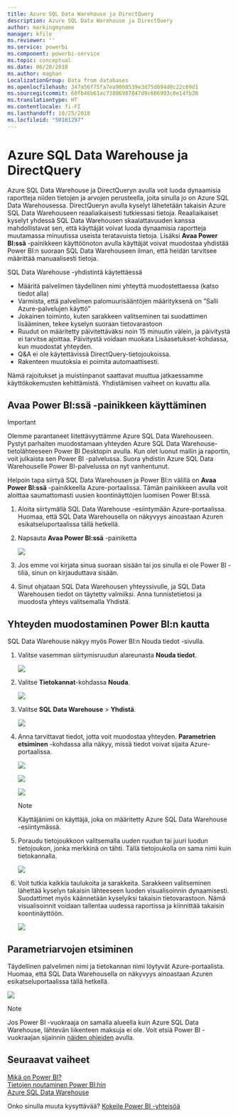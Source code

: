 ```yaml
---
title: Azure SQL Data Warehouse ja DirectQuery
description: Azure SQL Data Warehouse ja DirectQuery
author: markingmyname
manager: kfile
ms.reviewer: ''
ms.service: powerbi
ms.component: powerbi-service
ms.topic: conceptual
ms.date: 06/20/2018
ms.author: maghan
LocalizationGroup: Data from databases
ms.openlocfilehash: 347a56f75fa7ea9008539e3d75d094d0c22c69d1
ms.sourcegitcommit: 60fb46b61ac73806987847d9c606993c0e14fb30
ms.translationtype: HT
ms.contentlocale: fi-FI
ms.lasthandoff: 10/25/2018
ms.locfileid: "50101297"
---
```

# <a name="azure-sql-data-warehouse-with-directquery"></a>Azure SQL Data Warehouse ja DirectQuery
Azure SQL Data Warehouse ja DirectQueryn avulla voit luoda dynaamisia raportteja niiden tietojen ja arvojen perusteella, joita sinulla jo on Azure SQL Data Warehousessa. DirectQueryn avulla kyselyt lähetetään takaisin Azure SQL Data Warehouseen reaaliaikaisesti tutkiessasi tietoja. Reaaliaikaiset kyselyt yhdessä SQL Data Warehousen skaalattavuuden kanssa mahdollistavat sen, että käyttäjät voivat luoda dynaamisia raportteja muutamassa minuutissa useista teratavuista tietoja. Lisäksi **Avaa Power BI:ssä** -painikkeen käyttöönoton avulla käyttäjät voivat muodostaa yhdistää Power BI:n suoraan SQL Data Warehouseen ilman, että heidän tarvitsee määrittää manuaalisesti tietoja.

SQL Data Warehouse -yhdistintä käytettäessä

* Määritä palvelimen täydellinen nimi yhteyttä muodostettaessa (katso tiedot alla)
* Varmista, että palvelimen palomuurisääntöjen määrityksenä on ”Salli Azure-palvelujen käyttö”
* Jokainen toiminto, kuten sarakkeen valitseminen tai suodattimen lisääminen, tekee kyselyn suoraan tietovarastoon
* Ruudut on määritetty päivitettäväksi noin 15 minuutin välein, ja päivitystä ei tarvitse ajoittaa.  Päivitystä voidaan muokata Lisäasetukset-kohdassa, kun muodostat yhteyden.
* Q&A ei ole käytettävissä DirectQuery-tietojoukoissa.
* Rakenteen muutoksia ei poimita automaattisesti.

Nämä rajoitukset ja muistiinpanot saattavat muuttua jatkaessamme käyttökokemusten kehittämistä. Yhdistämisen vaiheet on kuvattu alla.

## <a name="using-the-open-in-power-bi-button"></a>Avaa Power BI:ssä -painikkeen käyttäminen

> [!Important]
> Olemme parantaneet liitettävyyttämme Azure SQL Data Warehouseen.  Pystyt parhaiten muodostamaan yhteyden Azure SQL Data Warehouse-tietolähteeseen Power BI Desktopin avulla.  Kun olet luonut mallin ja raportin, voit julkaista sen Power BI -palvelussa.  Suora yhdistin Azure SQL Data Warehouselle Power BI-palvelussa on nyt vanhentunut.
>

Helpoin tapa siirtyä SQL Data Warehousen ja Power BI:n välillä on **Avaa Power BI:ssä** -painikkeella Azure-portaalissa. Tämän painikkeen avulla voit aloittaa saumattomasti uusien koontinäyttöjen luomisen Power BI:ssä.

1. Aloita siirtymällä SQL Data Warehouse -esiintymään Azure-portaalissa. Huomaa, että SQL Data Warehousella on näkyvyys ainoastaan Azuren esikatseluportaalissa tällä hetkellä.
2. Napsauta **Avaa Power BI:ssä** -painiketta
   
    ![](media/service-azure-sql-data-warehouse-with-direct-connect/openinpowerbi.png)
3. Jos emme voi kirjata sinua suoraan sisään tai jos sinulla ei ole Power BI -tiliä, sinun on kirjauduttava sisään.
4. Sinut ohjataan SQL Data Warehousen yhteyssivulle, ja SQL Data Warehousen tiedot on täytetty valmiiksi. Anna tunnistetietosi ja muodosta yhteys valitsemalla Yhdistä.

## <a name="connecting-through-power-bi"></a>Yhteyden muodostaminen Power BI:n kautta
SQL Data Warehouse näkyy myös Power BI:n Nouda tiedot -sivulla. 

1. Valitse vasemman siirtymisruudun alareunasta **Nouda tiedot**.  
   
    ![](media/service-azure-sql-data-warehouse-with-direct-connect/getdatabutton.png)
2. Valitse **Tietokannat**-kohdassa **Nouda**.
   
    ![](media/service-azure-sql-data-warehouse-with-direct-connect/databases.png)
3. Valitse **SQL Data Warehouse** \> **Yhdistä**.
   
    ![](media/service-azure-sql-data-warehouse-with-direct-connect/azuresqldatawarehouseconnect.png)
4. Anna tarvittavat tiedot, jotta voit muodostaa yhteyden. **Parametrien etsiminen** -kohdassa alla näkyy, missä tiedot voivat sijaita Azure-portaalissa.
   
    ![](media/service-azure-sql-data-warehouse-with-direct-connect/servername.png)
   
    ![](media/service-azure-sql-data-warehouse-with-direct-connect/servernamewithadvanced.png)
   
    ![](media/service-azure-sql-data-warehouse-with-direct-connect/username.png)
   
   > [!NOTE]
   > Käyttäjänimi on käyttäjä, joka on määritetty Azure SQL Data Warehouse -esiintymässä.
   > 
   > 
5. Poraudu tietojoukkoon valitsemalla uuden ruudun tai juuri luodun tietojoukon, jonka merkkinä on tähti. Tällä tietojoukolla on sama nimi kuin tietokannalla.
   
    ![](media/service-azure-sql-data-warehouse-with-direct-connect/dataset2.png)
6. Voit tutkia kaikkia taulukoita ja sarakkeita. Sarakkeen valitseminen lähettää kyselyn takaisin lähteeseen luoden visualisoinnin dynaamisesti. Suodattimet myös käännetään kyselyiksi takaisin tietovarastoon. Nämä visualisoinnit voidaan tallentaa uudessa raportissa ja kiinnittää takaisin koontinäyttöön.
   
    ![](media/service-azure-sql-data-warehouse-with-direct-connect/explore3.png)

## <a name="finding-parameter-values"></a>Parametriarvojen etsiminen
Täydellinen palvelimen nimi ja tietokannan nimi löytyvät Azure-portaalista. Huomaa, että SQL Data Warehousella on näkyvyys ainoastaan Azuren esikatseluportaalissa tällä hetkellä.

![](media/service-azure-sql-data-warehouse-with-direct-connect/azureportal.png)

> [!NOTE]
> Jos Power BI -vuokraaja on samalla alueella kuin Azure SQL Data Warehouse, lähtevän liikenteen maksuja ei ole. Voit etsiä Power BI -vuokraajan sijainnin [näiden ohjeiden](https://docs.microsoft.com/power-bi/service-admin-where-is-my-tenant-located) avulla.
>

## <a name="next-steps"></a>Seuraavat vaiheet
[Mikä on Power BI?](power-bi-overview.md)  
[Tietojen noutaminen Power BI:hin](service-get-data.md)  
[Azure SQL Data Warehouse](/azure/sql-data-warehouse/sql-data-warehouse-overview-what-is/)

Onko sinulla muuta kysyttävää? [Kokeile Power BI -yhteisöä](http://community.powerbi.com/)